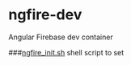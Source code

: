 # ngfire-dev
Angular Firebase dev container

###[ngfire_init.sh](https://github.com/cdyn/ngfire-dev/ngfire_init.sh)
shell script to set